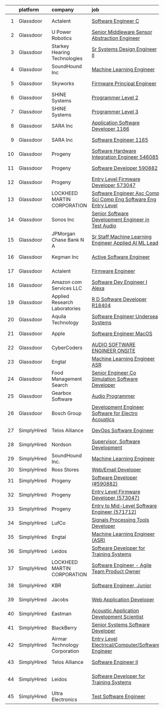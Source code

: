 

|    | platform    | company                       | job                                                                                                                                                                                                                                                                                                                                                                                                                                                                                                                                                                                                                                                                                                                                                                                                                                                                                                                                                                                                                                                                                                                                                                                                                                                                                                                                                                                     | update_time   | location                 |
|---:|:------------|:------------------------------|:----------------------------------------------------------------------------------------------------------------------------------------------------------------------------------------------------------------------------------------------------------------------------------------------------------------------------------------------------------------------------------------------------------------------------------------------------------------------------------------------------------------------------------------------------------------------------------------------------------------------------------------------------------------------------------------------------------------------------------------------------------------------------------------------------------------------------------------------------------------------------------------------------------------------------------------------------------------------------------------------------------------------------------------------------------------------------------------------------------------------------------------------------------------------------------------------------------------------------------------------------------------------------------------------------------------------------------------------------------------------------------------|:--------------|:-------------------------|
|  1 | Glassdoor   | Actalent                      | [Software Engineer  C   ](https://www.glassdoor.com/partner/jobListing.htm?pos=104&ao=1110586&s=58&guid=000001820aef83bd971d3594c929ab3d&src=GD_JOB_AD&t=SR&vt=w&ea=1&cs=1_f90a1c08&cb=1658040845706&jobListingId=1008001109482&cpc=56C4EA4A1A191A49&jrtk=3-0-1g85ev158kblu801-1g85ev15ni15m800-c05508381dd1e045--6NYlbfkN0ChYVx_I3yfZ_JDY3EFoivtqvi_stwnZ_kRt8Dowt_l_d1ydueao4NE-oUleRJ4yhjTWcvowBuQBVdSexcu329uS6KYam-H9X1U5fZNoqat4pbpmELmxjyXZ_8NujTexKJMeDb61m-N4jx_myTGwwAU5qmtobolCPAk_f8xIqMC-WiMY_uE4FSb9WNYcrMl7wBiW_k2cEy6ftx_EAkQC2knJYDaFhUoPtePJzcGif9-5zrDrtz77_q-Duds0qphCpXclR_32Nilt0NbpGymgbtAo-A-5LmOmWUyIXdP6c9pGqg9cX6pi7LT42K7pfRu_qikbfUCChX8jLTGJ-tpk_1KRw7P0m9Jq_4bX9onKKS3WSYEUak5sJMZUxH5Fx5MW4iWC2CA-829jmP_yotuGGpRpf0er3a-Fm1L1peLk4wLtcXnOWvE3k1N9AcNAgA_ePuJZMhq3tyGVdThEDNKRz1Nk-aZq1PAOUVDaw08hCFDrOydpHnBO70jtFdFbKdA-BuvPeGO2Cn-w2KctPjg4Gy42aenOJ0fyLWBsevT5YYSTHetfAltAY9t0UUV5nUx4v4JLMPLXJ5g5Ja8cnlp88nd0wBOnSHGWbzTjM_oNy0UustzwmA3yNq42zrkClvfQb0ouDPdA6RBa8jCbYkuUvQ-MvtMEMvY7M4ywnJlzLKwPEr4x868rbCzA3rfa0XnDivD1IwG213e1u3LQDtTb3F-_PKo2wqLjDisS9-KE26YNtXZoC8ObryfUSMoVGQqVa6LaLYc844MS9mVMMaBIfTmcZGH5bsw-RirnrnX7SRKtxzaP--Z1QPQ7ZllZwAyeqQsAS5BL3Vo4yQz-CkBz_Th8fszBnyrDVZiZFR32Cr52WF0t_JJCjAB6iEP55disFR68CPnpfbNGZbzaPl3T6Lh5Q11cXKkKce_DBTIA1557xO-4qTusa9gWnBcsVDk37iJFy0Sx0_Iz-n2Ev1AZ9vzp6m78MVCIbE%3D)                        | 4d            | Manassas, VA             |
|  2 | Glassdoor   | U Power Robotics              | [Senior Middleware Sensor Abstraction Engineer](https://www.glassdoor.com/partner/jobListing.htm?pos=121&ao=1136043&s=58&guid=000001820aef83bd971d3594c929ab3d&src=GD_JOB_AD&t=SR&vt=w&ea=1&cs=1_2405f325&cb=1658040845707&jobListingId=1008003104282&jrtk=3-0-1g85ev158kblu801-1g85ev15ni15m800-5a4da01cd59efdf4-)                                                                                                                                                                                                                                                                                                                                                                                                                                                                                                                                                                                                                                                                                                                                                                                                                                                                                                                                                                                                                                                                     | 3d            | Sunnyvale, CA            |
|  3 | Glassdoor   | Starkey Hearing Technologies  | [Sr Systems Design Engineer II](https://www.glassdoor.com/partner/jobListing.htm?pos=120&ao=1136043&s=58&guid=000001820aef83bd971d3594c929ab3d&src=GD_JOB_AD&t=SR&vt=w&cs=1_e802d81a&cb=1658040845707&jobListingId=1008008152054&jrtk=3-0-1g85ev158kblu801-1g85ev15ni15m800-d422a47cc30e0480-)                                                                                                                                                                                                                                                                                                                                                                                                                                                                                                                                                                                                                                                                                                                                                                                                                                                                                                                                                                                                                                                                                          | 1d            | Eden Prairie, MN         |
|  4 | Glassdoor   | SoundHound Inc                | [Machine Learning Engineer](https://www.glassdoor.com/partner/jobListing.htm?pos=108&ao=1136043&s=58&guid=000001820aef83bd971d3594c929ab3d&src=GD_JOB_AD&t=SR&vt=w&ea=1&cs=1_b4b7dec8&cb=1658040845706&jobListingId=1008009295761&jrtk=3-0-1g85ev158kblu801-1g85ev15ni15m800-be87b29d058697c4-)                                                                                                                                                                                                                                                                                                                                                                                                                                                                                                                                                                                                                                                                                                                                                                                                                                                                                                                                                                                                                                                                                         | 1d            | Santa Clara, CA          |
|  5 | Glassdoor   | Skyworks                      | [Firmware Principal Engineer](https://www.glassdoor.com/partner/jobListing.htm?pos=123&ao=1136043&s=58&guid=000001820aef83bd971d3594c929ab3d&src=GD_JOB_AD&t=SR&vt=w&cs=1_80e5d6a6&cb=1658040845708&jobListingId=1008006537939&jrtk=3-0-1g85ev158kblu801-1g85ev15ni15m800-4828e0c5c424f193-)                                                                                                                                                                                                                                                                                                                                                                                                                                                                                                                                                                                                                                                                                                                                                                                                                                                                                                                                                                                                                                                                                            | 2d            | Beaverton, OR            |
|  6 | Glassdoor   | SHINE Systems                 | [Programmer Level 2](https://www.glassdoor.com/partner/jobListing.htm?pos=112&ao=1136043&s=58&guid=000001820aef83bd971d3594c929ab3d&src=GD_JOB_AD&t=SR&vt=w&cs=1_aed6b4cb&cb=1658040845706&jobListingId=1008006572821&jrtk=3-0-1g85ev158kblu801-1g85ev15ni15m800-6c4bebbb03e966bb-)                                                                                                                                                                                                                                                                                                                                                                                                                                                                                                                                                                                                                                                                                                                                                                                                                                                                                                                                                                                                                                                                                                     | 2d            | Bethesda, MD             |
|  7 | Glassdoor   | SHINE Systems                 | [Programmer Level 3](https://www.glassdoor.com/partner/jobListing.htm?pos=118&ao=1136043&s=58&guid=000001820aef83bd971d3594c929ab3d&src=GD_JOB_AD&t=SR&vt=w&ea=1&cs=1_92096bd1&cb=1658040845707&jobListingId=1008006572815&jrtk=3-0-1g85ev158kblu801-1g85ev15ni15m800-06f3eaf1972c87c8-)                                                                                                                                                                                                                                                                                                                                                                                                                                                                                                                                                                                                                                                                                                                                                                                                                                                                                                                                                                                                                                                                                                | 2d            | Bethesda, MD             |
|  8 | Glassdoor   | SARA Inc                      | [Application Software Developer   1166](https://www.glassdoor.com/partner/jobListing.htm?pos=110&ao=1136043&s=58&guid=000001820aef83bd971d3594c929ab3d&src=GD_JOB_AD&t=SR&vt=w&ea=1&cs=1_c7a1e1cf&cb=1658040845706&jobListingId=1008008922113&jrtk=3-0-1g85ev158kblu801-1g85ev15ni15m800-1d1162f147b8b102-)                                                                                                                                                                                                                                                                                                                                                                                                                                                                                                                                                                                                                                                                                                                                                                                                                                                                                                                                                                                                                                                                             | 1d            | Colorado Springs, CO     |
|  9 | Glassdoor   | SARA Inc                      | [Software Engineer   1165](https://www.glassdoor.com/partner/jobListing.htm?pos=125&ao=1136043&s=58&guid=000001820aef83bd971d3594c929ab3d&src=GD_JOB_AD&t=SR&vt=w&ea=1&cs=1_e64b135e&cb=1658040845708&jobListingId=1008008922087&jrtk=3-0-1g85ev158kblu801-1g85ev15ni15m800-473be914a3fe87b7-)                                                                                                                                                                                                                                                                                                                                                                                                                                                                                                                                                                                                                                                                                                                                                                                                                                                                                                                                                                                                                                                                                          | 1d            | Colorado Springs, CO     |
| 10 | Glassdoor   | Progeny                       | [Software Hardware Integration Engineer  546085 ](https://www.glassdoor.com/partner/jobListing.htm?pos=122&ao=1136043&s=58&guid=000001820aef83bd971d3594c929ab3d&src=GD_JOB_AD&t=SR&vt=w&cs=1_8c994b5d&cb=1658040845707&jobListingId=1007994852417&jrtk=3-0-1g85ev158kblu801-1g85ev15ni15m800-511c0464b3bed366-)                                                                                                                                                                                                                                                                                                                                                                                                                                                                                                                                                                                                                                                                                                                                                                                                                                                                                                                                                                                                                                                                        | 7d            | Middletown, RI           |
| 11 | Glassdoor   | Progeny                       | [Software Developer   590882 ](https://www.glassdoor.com/partner/jobListing.htm?pos=109&ao=1136043&s=58&guid=000001820aef83bd971d3594c929ab3d&src=GD_JOB_AD&t=SR&vt=w&cs=1_9a28438e&cb=1658040845706&jobListingId=1008006243769&jrtk=3-0-1g85ev158kblu801-1g85ev15ni15m800-3cf1a9ac0385223b-)                                                                                                                                                                                                                                                                                                                                                                                                                                                                                                                                                                                                                                                                                                                                                                                                                                                                                                                                                                                                                                                                                           | 2d            | Canonsburg, PA           |
| 12 | Glassdoor   | Progeny                       | [Entry Level Firmware Developer  573047 ](https://www.glassdoor.com/partner/jobListing.htm?pos=111&ao=1136043&s=58&guid=000001820aef83bd971d3594c929ab3d&src=GD_JOB_AD&t=SR&vt=w&cs=1_7164e5db&cb=1658040845706&jobListingId=1007988805023&jrtk=3-0-1g85ev158kblu801-1g85ev15ni15m800-c0758089fc2ec3b2-)                                                                                                                                                                                                                                                                                                                                                                                                                                                                                                                                                                                                                                                                                                                                                                                                                                                                                                                                                                                                                                                                                | 10d           | Manassas, VA             |
| 13 | Glassdoor   | LOCKHEED MARTIN CORPORATION   | [Software Engineer Asc  Comp Sci  Comp Eng  Software Eng    Entry Level](https://www.glassdoor.com/partner/jobListing.htm?pos=116&ao=1136043&s=58&guid=000001820aef83bd971d3594c929ab3d&src=GD_JOB_AD&t=SR&vt=w&cs=1_ebedcebb&cb=1658040845707&jobListingId=1007993929272&jrtk=3-0-1g85ev158kblu801-1g85ev15ni15m800-1f1c05c0e1313349-)                                                                                                                                                                                                                                                                                                                                                                                                                                                                                                                                                                                                                                                                                                                                                                                                                                                                                                                                                                                                                                                 | 8d            | Manassas, VA             |
| 14 | Glassdoor   | Sonos  Inc                    | [Senior Software Development Engineer in Test  Audio](https://www.glassdoor.com/partner/jobListing.htm?pos=113&ao=1136043&s=58&guid=000001820aef83bd971d3594c929ab3d&src=GD_JOB_AD&t=SR&vt=w&cs=1_fb85cdab&cb=1658040845706&jobListingId=1007998832395&jrtk=3-0-1g85ev158kblu801-1g85ev15ni15m800-caf06fc64295be09-)                                                                                                                                                                                                                                                                                                                                                                                                                                                                                                                                                                                                                                                                                                                                                                                                                                                                                                                                                                                                                                                                    | 5d            | Boston, MA               |
| 15 | Glassdoor   | JPMorgan Chase Bank  N A      | [Sr  Staff Machine Learning Engineer   Applied AI ML Lead](https://www.glassdoor.com/partner/jobListing.htm?pos=126&ao=1136043&s=58&guid=000001820aef83bd971d3594c929ab3d&src=GD_JOB_AD&t=SR&vt=w&cs=1_3a6dbbb6&cb=1658040845708&jobListingId=1008001836107&jrtk=3-0-1g85ev158kblu801-1g85ev15ni15m800-72e19132a7a85a6c-)                                                                                                                                                                                                                                                                                                                                                                                                                                                                                                                                                                                                                                                                                                                                                                                                                                                                                                                                                                                                                                                               | 3d            | Palo Alto, CA            |
| 16 | Glassdoor   | Kegman Inc                    | [ Active  Software Engineer](https://www.glassdoor.com/partner/jobListing.htm?pos=115&ao=1136043&s=58&guid=000001820aef83bd971d3594c929ab3d&src=GD_JOB_AD&t=SR&vt=w&ea=1&cs=1_db945eaf&cb=1658040845707&jobListingId=1007993995333&jrtk=3-0-1g85ev158kblu801-1g85ev15ni15m800-80ef21dddd6e5bfb-)                                                                                                                                                                                                                                                                                                                                                                                                                                                                                                                                                                                                                                                                                                                                                                                                                                                                                                                                                                                                                                                                                        | 8d            | Patrick AFB, FL          |
| 17 | Glassdoor   | Actalent                      | [Firmware Engineer](https://www.glassdoor.com/partner/jobListing.htm?pos=105&ao=1110586&s=58&guid=000001820aef83bd971d3594c929ab3d&src=GD_JOB_AD&t=SR&vt=w&ea=1&cs=1_7fa23d12&cb=1658040845706&jobListingId=1008001514624&cpc=C4A69CCDBB3B9599&jrtk=3-0-1g85ev158kblu801-1g85ev15ni15m800-516dfaed7a8aef3f--6NYlbfkN0ChYVx_I3yfZ_JDY3EFoivtqvi_stwnZ_kRt8Dowt_l_d1ydueao4NE-oUleRJ4yhjsXueqpPaLoFusK_U-raCFi71YkXmf6v007_s9SknpIsiWpx47pUp2rM01QIK6jYhcSPCQcQT-1qxnnNEIAkHp5QJizAFaw2CBQNKwQQ8TeB0uEpZb82Ig2THkpBxGRqBgjhrKouMypDENbhj4aNDrJTVgkgi7FjfKtBcc3H2qIhv9UMCIXJg8f0dCJa8oQCSnYxw9tF0YlRIl18WDTqbu3NC1hhFq-acaAM5hfptMboK1KF6wX8BuUOBwoC0Fr0XgS3E2unWrn4ogqjvDeGdRE2a_E7trsNirXdgNMNvN4_aLCOyAUSgo0gL3axTj9Y9MsDqyGWoRLnFvq_GUhUZWdx8CElZeJJRvdqEItfJOvLw05P8vz8En1KiLbfst4AYJhykVvkHyojeC5vHcCCS-V3caWUPxGPgavpu25oCRoSLdjWqHsWfcXwPv8yX2rWO6Wm7kl7_fWzA8ZYhXeRRa8J9S-lT4LoLu9u1p3VwffpInzBZ1aX6qUdJAdg-ltreNwtumO6Pm_jwAhk8phNKwbTUniDjdITgTkS-i24kdwBLpY3wfJmhbGXa8_3-n7z2JMBN5yihpnfF-tBxHhJjpr6tO63j3DhBiWXYo1YcmcWXZv0CVN-0t7tWXoy65wAy8okz9MDiG6xNyolK7kiuwpzUJMsLDDlbWojYcdRzXwyvWUm-nWAhzQEmx186v8ECEGn79HrqEzGyfD4Eyt8scouWEnJFA74-LLKO4AsyYyXBmsbGgcmFvz7o8S5y9gqBM3TpT3mNBtHrJeK0H_Su9q0t2rlskW7J5vG-aacVnUjsWaYSsZjQUFgodJCEcNr9YAihdpAEtIQmWKs7xmbFpDS80fmkKLCGbZPC68P_92KEmPBi2mchPvYyM-eLI26nRd981UE5ul_19f5HP0JpS9K2kamp3Mdo%3D)                              | 4d            | Torrance, CA             |
| 18 | Glassdoor   | Amazon com Services LLC       | [Software Dev Engineer I  Alexa](https://www.glassdoor.com/partner/jobListing.htm?pos=117&ao=1136043&s=58&guid=000001820aef83bd971d3594c929ab3d&src=GD_JOB_AD&t=SR&vt=w&cs=1_05645dd6&cb=1658040845707&jobListingId=1007992039818&jrtk=3-0-1g85ev158kblu801-1g85ev15ni15m800-f3dc8d143713a780-)                                                                                                                                                                                                                                                                                                                                                                                                                                                                                                                                                                                                                                                                                                                                                                                                                                                                                                                                                                                                                                                                                         | 8d            | Seattle, WA              |
| 19 | Glassdoor   | Applied Research Laboratories | [R D Software Developer R18404](https://www.glassdoor.com/partner/jobListing.htm?pos=107&ao=1136043&s=58&guid=000001820aef83bd971d3594c929ab3d&src=GD_JOB_AD&t=SR&vt=w&ea=1&cs=1_a14176ed&cb=1658040845706&jobListingId=1007985581469&jrtk=3-0-1g85ev158kblu801-1g85ev15ni15m800-345f95a947827b98-)                                                                                                                                                                                                                                                                                                                                                                                                                                                                                                                                                                                                                                                                                                                                                                                                                                                                                                                                                                                                                                                                                     | 11d           | Austin, TX               |
| 20 | Glassdoor   | Aquila Technology             | [Software Engineer   Undersea Systems](https://www.glassdoor.com/partner/jobListing.htm?pos=119&ao=1136043&s=58&guid=000001820aef83bd971d3594c929ab3d&src=GD_JOB_AD&t=SR&vt=w&ea=1&cs=1_e51f46bd&cb=1658040845707&jobListingId=1008001403324&jrtk=3-0-1g85ev158kblu801-1g85ev15ni15m800-cc56a732dca112b2-)                                                                                                                                                                                                                                                                                                                                                                                                                                                                                                                                                                                                                                                                                                                                                                                                                                                                                                                                                                                                                                                                              | 4d            | Lexington, MA            |
| 21 | Glassdoor   | Apple                         | [Software Engineer  MacOS](https://www.glassdoor.com/partner/jobListing.htm?pos=102&ao=1110586&s=58&guid=000001820aef83bd971d3594c929ab3d&src=GD_JOB_AD&t=SR&vt=w&cs=1_d919aa68&cb=1658040845705&jobListingId=1007999357523&cpc=8795CF9063CD573D&jrtk=3-0-1g85ev158kblu801-1g85ev15ni15m800-9d0a36fcd17a1737--6NYlbfkN0BvKrLyj5gPmtZO9T8euul8TCxuuKNOtzRJOomxnwSEodTz2Bc-sPZlO_uSwsktAehI3vpLtBW7LQijkDEnJIpYw5IS5Ro-t8f_PI64V15klwwJFWHEdDxWQUS2cgvmHKcdrnmMarr6kGcsHsNlAPJ9n7QLUjhLffFHuX1S7MFN9DYkhH7C_afe2xttnRaQnnw42nAiY3KTQCfnZDkhyHnVPlsybQFGnMt2L04J9Skha9OVwmM1lnbbiOOnO6Q83n9_KSvv2VnTkRJ6BiGtQPcMqUK3qVbYk_nNWqELgwaKyqaRUdwJ8ljVryK53UcVqwNPEfwZsh0YlDq40a2ucjDvnFmdi-FfPqkXo_jYFJHG-HQnKnmoTts1Ku0lR1LQxd26ODZKnAo41kVnWVpcMUF8naucW8YYiEn8DBjqNXOSEUMfXq5-fSvLc-QSqsLKJJlMkTHD8UplBt0WZmgyLcW0N5Sc9Gh9z0L239I-bfzfPwYZYiislKRZUwdDmsr6w8n7fIWWxy0Kwq63pYl-PmWzagCwR_SxWwmlw744I31nA1rkLeRGbNsNrAxaHfQkI7qdtkbqYULHWhIiIQ-FCp_omJ7MAvC0SguphsLRT4CSoifVsFtYQfqchHNlgsWePntnaylTKzpWB01L6bjoKOapcUcXjvkqjX6KgX_WWMTsUS9BlCEz81CrqKl1_w00xJ4xyZmLw8CV6n8D0qqhjta2ALXwGj8lYGX8s4bfsNpSGGhlgW7NQ0wYbTSSUk5Ev9QqhHttgxo5AZnx3cOBuzCSZB0O5D0qsy4AB_1zhOeSvCk0Rd1-PAbnZ9dORMy1Ajx79qFzBfzoOjC56nDUf-q7BLhmmYL_a11Hs-bfSzY4QJuyJ9auAYumFpP0OFNgI8mbh7WosXmtgbSV8tKET7u6T9tvdoMlBMXITHzJr-jMQCTtkY921KYuLaMCInvudj3urUqud7w3pw%3D%3D)                                              | 4d            | Cupertino, CA            |
| 22 | Glassdoor   | CyberCoders                   | [AUDIO SOFTWARE ENGINEER   ONSITE](https://www.glassdoor.com/partner/jobListing.htm?pos=103&ao=1110586&s=58&guid=000001820aef83bd971d3594c929ab3d&src=GD_JOB_AD&t=SR&vt=w&ea=1&cs=1_1328531c&cb=1658040845706&jobListingId=1008006665023&cpc=47CFDC01B3F81FAC&jrtk=3-0-1g85ev158kblu801-1g85ev15ni15m800-2ff1cc77f42eddd1--6NYlbfkN0CpFJQzrgRR8WqXWK1qKKEqALWJw739KlKqr2H-MSI4eoBlI4EFrmor2FYZMP3muM2kxx5uO2PbG22L_DqjMKSGkSMr72wuFRtQPwBrIZDfiGff-0c872zVycMFxCNRASn7iQ4bjUvM0HYH4hP_2s7LsNaLu3YU4warQa8DVGQJOsQ5qDGQh8IxBVvB3MBaU9AX0YWIdtGo-mBH02dCBHGEebVecNw4KaIUL49hQc3fqyPqJnWF94PII0FBRRZ2DfEgtiFCJyGL5eigMoFm6iDXzU4SbZ3alnrKd4cHstxKk3JxoDxAUlrd44AIcSutNvOSKN5Z4CdGTMQ2JPRJONodJUb1DC1aty4dC8R0teqOUAeI4f9_PxRK7c2ChcecWdkEz1vTRP11alBlTUU8Dglfq9-ImdoFI-l4K4lEkpae30VHEXciSyaAg4nezRVLuP4q5hYtVYtcgDVGVdmYOQzG7luX_ORef7bFp-SE8qjB7Q-WRzEazw6CTNbFuWRtkOPSeoo4Hco2IstevOd71uFoCCloOgwVXE3_3On7jkEhC8yC8pK8Jf1cXxmHZdjxwFoje1gnZJH-yzRYrBMd5CMVwkNefPu8tpuXDz4BXBkDzLIb9pZm4sJ7bUH4Fp299HJqmHncI-iC3OOYaJhiUkL_dtmGhdwbxF-fJL5-192r1MX22HqA7fptnSMWTmULW86Qyg6EOy3AiSYhdKPsvzpB6Ea5uLZvnT_DbeXPaQ3RApQoAGzucYuhRuIkAz8AzbpRWMuTJOiLOKeFb_dMFnxy1Q9iOyywMuDhK_Q_cKA69ozD6P0oCh6oAZargBgud8lAHV2s5i20ZnTsvPFBB6inRbCRKL7V0j4nggVBaZIzFm0dBEmGnx0kV95Ecn2AYA_i24LiX7cSGrCYxzbuMuYlzZMJ0aJ664UcMJQpej9rk2yL_ihMOSJjLoKEGAia0DVfUyh3A_IJjHJOgqRUP52r5OGg5vJ1jnosONbFGDYYDQ%3D%3D) | 2d            | San Jose, CA             |
| 23 | Glassdoor   | Engtal                        | [Machine Learning Engineer  ASR ](https://www.glassdoor.com/partner/jobListing.htm?pos=101&ao=1110586&s=58&guid=000001820aef83bd971d3594c929ab3d&src=GD_JOB_AD&t=SR&vt=w&ea=1&cs=1_2b8b0947&cb=1658040845705&jobListingId=1007997755452&cpc=47CFDC01B3F81FAC&jrtk=3-0-1g85ev158kblu801-1g85ev15ni15m800-57c54c87bb7028a4--6NYlbfkN0B7Z8t6fEMDh_BTkcJVPNJicKvZQEBTy5HSwyHa20ewqmyfWNXjNsfvmtdqiCQm-EwkGVhWC41tiaOwT4RJOvFaYLrX-A9mBxUONdVTB_Ej1QsSiwNN0O5IOk9T5wRqEiv7VuoY3SrlmO56p9giBbb46N8MiM-T9iL_-j5hpUSJaWwarBZeVvyE6bPuUp_PSh7tMAVeMX-eV4FRoqL2ZQWytUA3ncpRhooKOfcuRjTdaDrCi1EqfpBFn-4cMOtKuc_iPUnBARh563NGzvitUNYyyYGyVEQ7kDhqsxKuTQ3OYiLta5dPJ0IUBSdrlPlmHaXL9RX0rLPiYgrfQbWX3iR0Rq_Fa3y9CXWAJzL3lVnH8ukIuvZsFtyH0yjseJY95gUYj6tpY0_owwiM2ZDLlEarBIIt8Z_C3A5iKxXf8TXj1Tf04T5DUwCyRqcH5IrCXALxUTc5urBUBCF36xq6JXxUYngeCNXqMGjIzSCYuRVtSxwFLkH91a9i_WwpovVSOx5L8zV8tQN6RZ-WB6USck7g)                                                                                                                                                                                                                                                                                                                                                                                                                                                                                              | 5d            | Remote                   |
| 24 | Glassdoor   | Food Management Search        | [Senior Engineer   Co Simulation Software Developer](https://www.glassdoor.com/partner/jobListing.htm?pos=106&ao=1110586&s=58&guid=000001820aef83bd971d3594c929ab3d&src=GD_JOB_AD&t=SR&vt=w&cs=1_d3f9873f&cb=1658040845706&jobListingId=1007998919024&cpc=2CAED5C921A5F994&jrtk=3-0-1g85ev158kblu801-1g85ev15ni15m800-6444d0e431a25671--6NYlbfkN0A5Q-NUM5VOQJcgw0aOtbkFdKUztaVAJ2TtkczD_hHqEc4DuK5LBeM4pbfh4wGWNhh6weSkGJTm6prASr6lEeps-CBgDNYir7CmZRJCmfR5oYtLl2yLANMHCTLOGCyH9PlzWqPZlmUjK_rc4ApVfOkVb_3V-C_PVv5EVDPVUcUc-9_0sPoSDRp9AiAtlVH3hoczldMHeT2sPZtIYeZpCHTmAVT4HgbwR7-VB7ac-n_ryCd5Us2yUlz2qVJmOj23VJu91r_GUnY0BqWq6EcizJFp-U2LSiEv-7h8fdyUgJ2_N-uBcrubj_YuJfFRIgmuTOxulc3TxD070QC0pYsiYiz3moLzoTLgl79VSFCJWWf8bkAQffC0TFz5lJuQOF3lchWyag-6prgR9KtPChyT9zVKwqaEtrycjj2s_SWeLKDSOu5fnrr9X2LicZQ_pjAZk-J4gM9ePGuB0ENRvGToQW2JWWMO5ox7s_5p_muQuQ054XJzPgcMxL2PsKWvESwUZLxn6WUa0p9_tOUD8udNtiyaP2HqKUf4wulHHJy0CJOD-JQ0wDCE9AQ7mlAaQTlHvRcdbgKcagv22ir-GMGvQjPsEuhbJygDE4tBxjJ_HkxMpgtKPEOMgec2_7pEatVAWi5233tTUssrhDRK2kfqmtOA)                                                                                                                                                                                                                                                                                                                                                | 5d            | Westmont, IL             |
| 25 | Glassdoor   | Gearbox Software              | [Audio Programmer](https://www.glassdoor.com/partner/jobListing.htm?pos=114&ao=1136043&s=58&guid=000001820aef83bd971d3594c929ab3d&src=GD_JOB_AD&t=SR&vt=w&ea=1&cs=1_a739d484&cb=1658040845707&jobListingId=1008004819041&jrtk=3-0-1g85ev158kblu801-1g85ev15ni15m800-0db689fb5b7447f5-)                                                                                                                                                                                                                                                                                                                                                                                                                                                                                                                                                                                                                                                                                                                                                                                                                                                                                                                                                                                                                                                                                                  | 2d            | Frisco, TX               |
| 26 | Glassdoor   | Bosch Group                   | [Development Engineer  Software for Electro Acoustics](https://www.glassdoor.com/partner/jobListing.htm?pos=124&ao=1136043&s=58&guid=000001820aef83bd971d3594c929ab3d&src=GD_JOB_AD&t=SR&vt=w&ea=1&cs=1_e682a801&cb=1658040845708&jobListingId=1007991680542&jrtk=3-0-1g85ev158kblu801-1g85ev15ni15m800-32a724971df3e1a6-)                                                                                                                                                                                                                                                                                                                                                                                                                                                                                                                                                                                                                                                                                                                                                                                                                                                                                                                                                                                                                                                              | 9d            | Burnsville, MN           |
| 27 | SimplyHired | Telos Alliance                | [DevOps Software Engineer](https://www.simplyhired.com/job/60pzz4L5D8jyQznk7xCHuh-sXpm8UKepKgOSUU5hK41ghLTOS_rCAA?q=acoustic+developer)                                                                                                                                                                                                                                                                                                                                                                                                                                                                                                                                                                                                                                                                                                                                                                                                                                                                                                                                                                                                                                                                                                                                                                                                                                                 | Recently      | United States            |
| 28 | SimplyHired | Nordson                       | [Supervisor, Software Development](https://www.simplyhired.com/job/iQzzo1syGvp_LK8EJJqfW1QgjC_kO-c6mh7ke3kUDToUb4_3_pNFMw?q=acoustic+developer)                                                                                                                                                                                                                                                                                                                                                                                                                                                                                                                                                                                                                                                                                                                                                                                                                                                                                                                                                                                                                                                                                                                                                                                                                                         | Recently      | Carlsbad, CA             |
| 29 | SimplyHired | SoundHound Inc.               | [Machine Learning Engineer](https://www.simplyhired.com/job/uoGGlyhix_D2qcraVl3yNicuKuAkX4wY_mLTIAaUEOnqj93yq2Z3bQ?q=acoustic+developer)                                                                                                                                                                                                                                                                                                                                                                                                                                                                                                                                                                                                                                                                                                                                                                                                                                                                                                                                                                                                                                                                                                                                                                                                                                                | 1d            | Santa Clara, CA          |
| 30 | SimplyHired | Ross Stores                   | [Web/Email Developer](https://www.simplyhired.com/job/iapHcCXyBAwSCQxFgqTzcH6pCeCWlT5U6RhkIjo60dultz2bPETatw?q=acoustic+developer)                                                                                                                                                                                                                                                                                                                                                                                                                                                                                                                                                                                                                                                                                                                                                                                                                                                                                                                                                                                                                                                                                                                                                                                                                                                      | Recently      | Dublin, CA               |
| 31 | SimplyHired | Progeny                       | [Software Developer (#590882)](https://www.simplyhired.com/job/TWiqDWE1-7VpR0AnSbajLdea54sAD5TDnS_rMQtDrWVDhZHj-S-40g?q=acoustic+developer)                                                                                                                                                                                                                                                                                                                                                                                                                                                                                                                                                                                                                                                                                                                                                                                                                                                                                                                                                                                                                                                                                                                                                                                                                                             | 2d            | Canonsburg, PA           |
| 32 | SimplyHired | Progeny                       | [Entry Level Firmware Developer (573047)](https://www.simplyhired.com/job/8VbYTCxiS9k3bMRrSS3g3GK0UcdpspeLcZsjgXRSWAkaA9EcHRZQ5w?q=acoustic+developer)                                                                                                                                                                                                                                                                                                                                                                                                                                                                                                                                                                                                                                                                                                                                                                                                                                                                                                                                                                                                                                                                                                                                                                                                                                  | 10d           | Manassas, VA             |
| 33 | SimplyHired | Progeny                       | [Entry to Mid-Level Software Engineer (571712)](https://www.simplyhired.com/job/cmpWRKWqRcCzDNwssia6g1p3kVtZaKLy3-0IXyFUW785VWcdO5PSwg?q=acoustic+developer)                                                                                                                                                                                                                                                                                                                                                                                                                                                                                                                                                                                                                                                                                                                                                                                                                                                                                                                                                                                                                                                                                                                                                                                                                            | Recently      | California, MD           |
| 34 | SimplyHired | LufCo                         | [Signals Processing Tools Developer](https://www.simplyhired.com/job/cslOxdKdvUXetFQggcDO-gXqX22wvRw110Sgcs5J9Vnf-CrBhEqX-g?q=acoustic+developer)                                                                                                                                                                                                                                                                                                                                                                                                                                                                                                                                                                                                                                                                                                                                                                                                                                                                                                                                                                                                                                                                                                                                                                                                                                       | Recently      | Baltimore, MD            |
| 35 | SimplyHired | Engtal                        | [Machine Learning Engineer (ASR)](https://www.simplyhired.com/job/dTeSpEnJ_v272tMjp-N4OH4cwSWLprFncfLBVYhVoaZKweIFxs83iQ?q=acoustic+developer)                                                                                                                                                                                                                                                                                                                                                                                                                                                                                                                                                                                                                                                                                                                                                                                                                                                                                                                                                                                                                                                                                                                                                                                                                                          | 5d            | Remote                   |
| 36 | SimplyHired | Leidos                        | [Software Developer for Training Systems](https://www.simplyhired.com/job/alVHd5wriB6e82TlUezG9mHHpSQwrtYPxi-DdM0_XSPUvjs2_szFWg?q=acoustic+developer)                                                                                                                                                                                                                                                                                                                                                                                                                                                                                                                                                                                                                                                                                                                                                                                                                                                                                                                                                                                                                                                                                                                                                                                                                                  | Recently      | Bethesda, MD             |
| 37 | SimplyHired | LOCKHEED MARTIN CORPORATION   | [Software Engineer - Agile Team Product Owner](https://www.simplyhired.com/job/1m8ZMgHl6A6KUNLFOgf2FTkSodNvAVUVzm1l2xenJNXaecLknI_S1A?q=acoustic+developer)                                                                                                                                                                                                                                                                                                                                                                                                                                                                                                                                                                                                                                                                                                                                                                                                                                                                                                                                                                                                                                                                                                                                                                                                                             | Recently      | Manassas, VA             |
| 38 | SimplyHired | KBR                           | [Software Engineer, Junior](https://www.simplyhired.com/job/CyRHc1Ltb93IXjZVIZGRS9MR79MfwcsUifqlGehLqz4U3kMV2p3gpA?q=acoustic+developer)                                                                                                                                                                                                                                                                                                                                                                                                                                                                                                                                                                                                                                                                                                                                                                                                                                                                                                                                                                                                                                                                                                                                                                                                                                                | Recently      | Lexington Park, MD       |
| 39 | SimplyHired | Jacobs                        | [Web Application Developer](https://www.simplyhired.com/job/94Q9_RfgpHTD0-VviDoO4240_Ty4Ikf1kaHiBx5AblVzTOVdPhddLA?q=acoustic+developer)                                                                                                                                                                                                                                                                                                                                                                                                                                                                                                                                                                                                                                                                                                                                                                                                                                                                                                                                                                                                                                                                                                                                                                                                                                                | Recently      | Dearborn, MI             |
| 40 | SimplyHired | Eastman                       | [Acoustic Application Development Scientist](https://www.simplyhired.com/job/N-tYJftP-qf3JUJmFDDgU178lS3Ez0R54RfljGyDJMmixka8A4I20Q?q=acoustic+developer)                                                                                                                                                                                                                                                                                                                                                                                                                                                                                                                                                                                                                                                                                                                                                                                                                                                                                                                                                                                                                                                                                                                                                                                                                               | Recently      | Springfield, MA          |
| 41 | SimplyHired | BlackBerry                    | [Senior Systems Software Developer](https://www.simplyhired.com/job/PhJHZf4I2K7OhS334XumQNOqsGrTyQmExnRVoXbzH4weqXLfgLL67Q?q=acoustic+developer)                                                                                                                                                                                                                                                                                                                                                                                                                                                                                                                                                                                                                                                                                                                                                                                                                                                                                                                                                                                                                                                                                                                                                                                                                                        | Recently      | Novi, MI                 |
| 42 | SimplyHired | Airmar Technology Corporation | [Entry Level Electrical/Computer/Software Engineer](https://www.simplyhired.com/job/z2fxVZM99vLfSzIS4Eq3YOhVwknu4HEQL9KGZzmxXvMPxeQugLC3TQ?q=acoustic+developer)                                                                                                                                                                                                                                                                                                                                                                                                                                                                                                                                                                                                                                                                                                                                                                                                                                                                                                                                                                                                                                                                                                                                                                                                                        | Recently      | Milford, NH              |
| 43 | SimplyHired | Telos Alliance                | [Software Engineer II](https://www.simplyhired.com/job/kZV61agVwkyatDwMDME2qzHjMH0qxJ0TKghEY8Q5euA1eovU2CLQnQ?q=acoustic+developer)                                                                                                                                                                                                                                                                                                                                                                                                                                                                                                                                                                                                                                                                                                                                                                                                                                                                                                                                                                                                                                                                                                                                                                                                                                                     | Recently      | United States            |
| 44 | SimplyHired | Leidos                        | [Software Developer for Training Systems](https://www.simplyhired.com/job/alVHd5wriB6e82TlUezG9mHHpSQwrtYPxi-DdM0_XSPUvjs2_szFWg?q=acoustic+developer)                                                                                                                                                                                                                                                                                                                                                                                                                                                                                                                                                                                                                                                                                                                                                                                                                                                                                                                                                                                                                                                                                                                                                                                                                                  | Recently      | Bethesda, MD +1 location |
| 45 | SimplyHired | Ultra Electronics             | [Test Software Engineer](https://www.simplyhired.com/job/J5nrRg4wgqYqNE2JonoNZNBe-YXELXurb9gYUsOelMKwznJNm6J6PA?q=acoustic+developer)                                                                                                                                                                                                                                                                                                                                                                                                                                                                                                                                                                                                                                                                                                                                                                                                                                                                                                                                                                                                                                                                                                                                                                                                                                                   | Recently      | Braintree, MA            |
